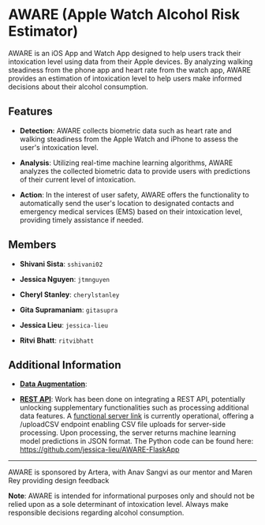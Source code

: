# AWARE (Apple Watch Alcohol Risk Estimator)

AWARE is an iOS App and Watch App designed to help users track their intoxication level using data from their Apple devices. By analyzing walking steadiness from the phone app and heart rate from the watch app, AWARE provides an estimation of intoxication level to help users make informed decisions about their alcohol consumption.

## Features

- **Detection**: AWARE collects biometric data such as heart rate and walking steadiness from the Apple Watch and iPhone to assess the user's intoxication level.

- **Analysis**: Utilizing real-time machine learning algorithms, AWARE analyzes the collected biometric data to provide users with predictions of their current level of intoxication.

- **Action**: In the interest of user safety, AWARE offers the functionality to automatically send the user's location to designated contacts and emergency medical services (EMS) based on their intoxication level, providing timely assistance if needed.

## Members

- **Shivani Sista**: `sshivani02`

- **Jessica Nguyen**: `jtmnguyen`

- **Cheryl Stanley**: `cherylstanley`

- **Gita Supramaniam**: `gitasupra`

- **Jessica Lieu**: `jessica-lieu`

- **Ritvi Bhatt**: `ritvibhatt`

## Additional Information

- **[Data Augmentation]()**:

- **[REST API](https://github.com/gitasupra/Artera1_AWARE/tree/JL-CS-SS-RestFlask)**: Work has been done on integrating a REST API, potentially unlocking supplementary functionalities such as processing additional data features. A [functional server link](https://jessicalieu.pythonanywhere.com) is currently operational, offering a /uploadCSV endpoint enabling CSV file uploads for server-side processing. Upon processing, the server returns machine learning model predictions in JSON format. The Python code can be found here: https://github.com/jessica-lieu/AWARE-FlaskApp
  

---

AWARE is sponsored by Artera, with Anav Sangvi as our mentor and Maren Rey providing design feedback

**Note**: AWARE is intended for informational purposes only and should not be relied upon as a sole determinant of intoxication level. Always make responsible decisions regarding alcohol consumption.

